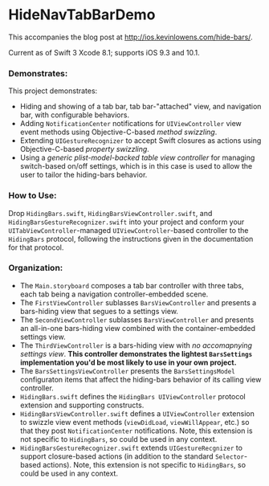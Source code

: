 # HideNavTabBarDemo

This accompanies the blog post at http://ios.kevinlowens.com/hide-bars/.

Current as of Swift 3 Xcode 8.1; supports iOS 9.3 and 10.1.

### Demonstrates:
This project demonstrates:
- Hiding and showing of a tab bar, tab bar-"attached" view, and navigation bar, with configurable behaviors.
- Adding `NotificationCenter` notifications for `UIViewController` view event methods using Objective-C-based _method swizzling_.
- Extending `UIGestureRecognizer` to accept Swift closures as actions using Objective-C-based _property swizzling_.
- Using a _generic plist-model-backed table view controller_ for managing switch-based on/off settings, which is in this case is used to allow the user to tailor the hiding-bars behavior.

### How to Use:
Drop `HidingBars.swift`, `HidingBarsViewController.swift`, and `HidingBarsGestureRecognizer.swift` into your project and conform your `UITabViewController`-managed `UIViewController`-based controller to the `HidingBars` protocol, following the instructions given in the documentation for that protocol.

### Organization:
- The `Main.storyboard` composes a tab bar controller with three tabs, each tab being a navigation controller-embedded scene.
- The `FirstViewController` sublasses `BarsViewController` and presents a bars-hiding view that segues to a settings view.
- The `SecondViewController` sublasses `BarsViewController`  and presents an all-in-one bars-hiding view combined with the container-embedded settings view.
- The `ThirdViewController` is a bars-hiding view with _no accomapnying settings view_. __This controller demonstrates the lightest `BarsSettings` implementation you'd be most likely to use in your own project.__  
- The `BarsSettingsViewController` presents the `BarsSettingsModel` configuraton items that affect the hiding-bars behavior of its calling view controller.
- `HidingBars.swift` defines the `HidingBars UIViewController` protocol extension and supporting constructs.
- `HidingBarsViewController.swift` defines a `UIViewController` extension to swizzle view event methods (`viewDidLoad`, `viewWillAppear`, etc.) so that they post `NotificationCenter` notifications. Note, this extension is not specific to `HidingBars`, so could be used in any context. 
- `HidingBarsGestureRecognizer.swift` extends `UIGestureRecgnizer` to support closure-based actions (in addition to the standard `Selector`-based actions). Note, this extension is not specific to `HidingBars`, so could be used in any context.
